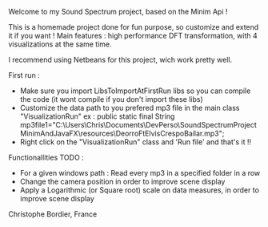 Welcome to my Sound Spectrum project, based on the Minim Api !

This is a homemade project done for fun purpose, so customize and extend it if you want !
Main features : high performance DFT transformation, with 4 visualizations at the same time.

I recommend using Netbeans for this project, wich work pretty well.

First run :
-  Make sure you import LibsToImportAtFirstRun libs so you can compile the code (it wont compile if you don't import these libs)
-  Customize the data path to you prefered mp3 file in the main class "VisualizationRun"  ex :  public static final  String mp3file1="C:\\Users\\Chris\\Documents\\DevPerso\\SoundSpectrumProjectMinimAndJavaFX\\resources\\DeorroFtElvisCrespoBailar.mp3";
- Right click on the "VisualizationRun" class and 'Run file' and that's it !!
   
Functionallities TODO : 
- For a given windows path : Read every mp3 in a specified folder in a row
- Change the camera position in order to improve scene display
- Apply a Logarithmic (or Square root) scale on data measures, in order to improve scene display
   
Christophe Bordier, France
